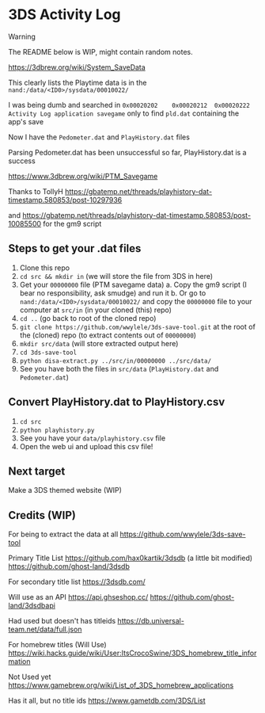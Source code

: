 # 3DS Activity Log

> [!WARNING]
> The README below is WIP, might contain random notes.

https://3dbrew.org/wiki/System_SaveData

This clearly lists the Playtime data is in the `nand:/data/<ID0>/sysdata/00010022/`

I was being dumb and searched in `0x00020202 	0x00020212 	0x00020222 	Activity Log application savegame` only to find `pld.dat` containing the app's save

Now I have the `Pedometer.dat` and `PlayHistory.dat` files

Parsing Pedometer.dat has been unsuccessful so far, PlayHistory.dat is a success

https://www.3dbrew.org/wiki/PTM_Savegame

Thanks to TollyH https://gbatemp.net/threads/playhistory-dat-timestamp.580853/post-10297936

and https://gbatemp.net/threads/playhistory-dat-timestamp.580853/post-10085500 for the gm9 script

## Steps to get your .dat files

1. Clone this repo
2. `cd src && mkdir in` (we will store the file from 3DS in here)
3. Get your `00000000` file (PTM savegame data)
   a. Copy the gm9 script (I bear no responsibility, ask smudge) and run it
   b. Or go to `nand:/data/<ID0>/sysdata/00010022/` and copy the `00000000` file to your computer at `src/in` (in your cloned (this) repo)
4. `cd ..` (go back to root of the cloned repo)
5. `git clone https://github.com/wwylele/3ds-save-tool.git` at the root of the (cloned) repo (to extract contents out of `00000000`)
6. `mkdir src/data` (will store extracted output here)
7. `cd 3ds-save-tool`
8. `python disa-extract.py ../src/in/00000000 ../src/data/`
9. See you have both the files in `src/data` (`PlayHistory.dat` and `Pedometer.dat`)

## Convert PlayHistory.dat to PlayHistory.csv

1. `cd src`
2. `python playhistory.py`
3. See you have your `data/playhistory.csv` file
4. Open the web ui and upload this csv file!

## Next target

Make a 3DS themed website (WIP)

## Credits (WIP)

For being to extract the data at all
https://github.com/wwylele/3ds-save-tool

Primary Title List
https://github.com/hax0kartik/3dsdb (a little bit modified)
https://github.com/ghost-land/3dsdb

For secondary title list
https://3dsdb.com/

Will use as an API
https://api.ghseshop.cc/
https://github.com/ghost-land/3dsdbapi

Had used but doesn't has titleids
https://db.universal-team.net/data/full.json

For homebrew titles (Will Use)
https://wiki.hacks.guide/wiki/User:ItsCrocoSwine/3DS_homebrew_title_information

Not Used yet
https://www.gamebrew.org/wiki/List_of_3DS_homebrew_applications

Has it all, but no title ids
https://www.gametdb.com/3DS/List
